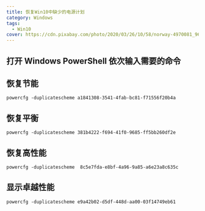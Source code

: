 ```yaml
---
title: 恢复Win10中缺少的电源计划
category: Windows
tags:
  - Win10
cover: https://cdn.pixabay.com/photo/2020/03/26/10/58/norway-4970081_960_720.jpg
---
```


## 打开 Windows PowerShell 依次输入需要的命令

## 恢复节能

`powercfg -duplicatescheme a1841308-3541-4fab-bc81-f71556f20b4a`

## 恢复平衡

`powercfg -duplicatescheme 381b4222-f694-41f0-9685-ff5bb260df2e`

## 恢复高性能

`powercfg -duplicatescheme  8c5e7fda-e8bf-4a96-9a85-a6e23a8c635c`

## 显示卓越性能

`powercfg -duplicatescheme e9a42b02-d5df-448d-aa00-03f14749eb61`
